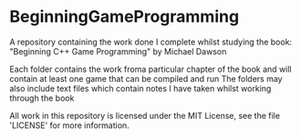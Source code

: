 # BeginningGameProgramming
A repository containing the work done I complete whilst studying the book: "Beginning C++ Game Programming" by  Michael Dawson

Each folder contains the work froma particular chapter of the book and will contain at least one game that can be compiled and run
The folders may also include text files which contain notes I have taken whilst working through the book

All work in this repository is licensed under the MIT License, see the file 'LICENSE' for more information.
